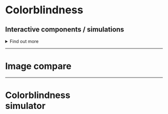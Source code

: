
# <big>Colorblindness</big>

## Interactive components / simulations

<details>
  <summary>Find out more</summary>
  <h2>This content was hidden</h2>
</details>

---

# Image compare

<ImageCompare :before="'images/before.jpg'" :after="'images/after.jpg'" :full="false" :padding ="{left:20, right:20}" :hideAfter="false"></ImageCompare>

<!--<f-next-button />-->

---

# Colorblindness<br />simulator

<ColorblindnessSimulator />


